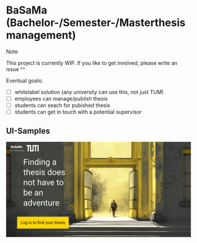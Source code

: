 # BaSaMa (Bachelor-/Semester-/Masterthesis management)

> [!NOTE]
> This project is currently WIP.
> If you like to get involved, please write an issue ^^

Eventual goals:
- [ ] whitelabel solution (any university can use this, not just TUM)
- [ ] employees can manage/pubilsh thesis
- [ ] students can seach for pubished thesis
- [ ] students can get in touch with a potential supervisor

## UI-Samples
![](docs/main_preview.jpg)